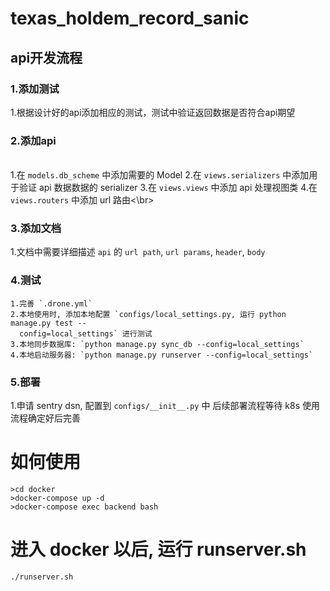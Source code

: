 # texas_holdem_record_sanic

## api开发流程
### 1.添加测试
  
  1.根据设计好的api添加相应的测试，测试中验证返回数据是否符合api期望
  
### 2.添加api
  <br>1.在 `models.db_scheme` 中添加需要的 Model
  2.在 `views.serializers` 中添加用于验证 api 数据数据的 serializer
  3.在 `views.views` 中添加 api 处理视图类
  4.在 `views.routers` 中添加 url 路由<\br>
### 3.添加文档
  1.文档中需要详细描述 `api` 的 `url path`, `url params`, `header`, `body`
### 4.测试
    1.完善 `.drone.yml`
    2.本地使用时, 添加本地配置 `configs/local_settings.py, 运行 python manage.py test --
      config=local_settings` 进行测试
    3.本地同步数据库: `python manage.py sync_db --config=local_settings`
    4.本地启动服务器: `python manage.py runserver --config=local_settings`
### 5.部署
  1.申请 sentry dsn, 配置到 `configs/__init__.py` 中
    后续部署流程等待 k8s 使用流程确定好后完善
# 如何使用

```
>cd docker
>docker-compose up -d
>docker-compose exec backend bash
```
# 进入 docker 以后, 运行 runserver.sh
```
./runserver.sh
```
